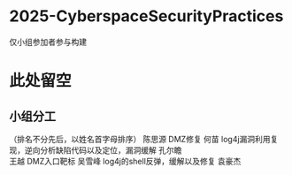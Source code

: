 # 2025-CyberspaceSecurityPractices

仅小组参加者参与构建

# 此处留空

## 小组分工

（排名不分先后，以姓名首字母排序）
陈思源      DMZ修复
何苗        log4j漏洞利用复现，逆向分析缺陷代码以及定位，漏洞缓解
孔尔瞻      
王越        DMZ入口靶标
吴雪峰      log4j的shell反弹，缓解以及修复
袁豪杰     